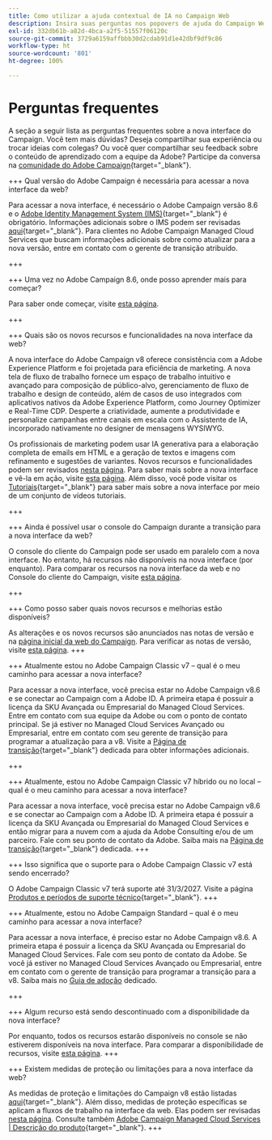 ```yaml
---
title: Como utilizar a ajuda contextual de IA no Campaign Web
description: Insira suas perguntas nos popovers de ajuda do Campaign Web
exl-id: 332db61b-a82d-4bca-a2f5-51557f06120c
source-git-commit: 3729a6159affbbb30d2cdab91d1e42dbf9df9c86
workflow-type: ht
source-wordcount: '801'
ht-degree: 100%

---
```


# Perguntas frequentes

A seção a seguir lista as perguntas frequentes sobre a nova interface do Campaign. Você tem mais dúvidas? Deseja compartilhar sua experiência ou trocar ideias com colegas? Ou você quer compartilhar seu feedback sobre o conteúdo de aprendizado com a equipe da Adobe? Participe da conversa na [comunidade do Adobe Campaign](https://experienceleaguecommunities.adobe.com/t5/adobe-campaign-classic-v7/ct-p/adobe-campaign-classic-community?profile.language=pt){target="_blank"}.


+++ Qual versão do Adobe Campaign é necessária para acessar a nova interface da web?

Para acessar a nova interface, é necessário o Adobe Campaign versão 8.6 e o [Adobe Identity Management System (IMS)](https://helpx.adobe.com/br/enterprise/using/identity.html){target="_blank"} é obrigatório. Informações adicionais sobre o IMS podem ser revisadas [aqui](https://experienceleague.adobe.com/pt-br/docs/campaign/technotes-ac/tn-new/migrate-users-to-ims){target="_blank"}. Para clientes no Adobe Campaign Managed Cloud Services que buscam informações adicionais sobre como atualizar para a nova versão, entre em contato com o gerente de transição atribuído.

+++

+++ Uma vez no Adobe Campaign 8.6, onde posso aprender mais para começar?

Para saber onde começar, visite [esta página](../get-started/get-started.md).

+++

+++ Quais são os novos recursos e funcionalidades na nova interface da web?

A nova interface do Adobe Campaign v8 oferece consistência com a Adobe Experience Platform e foi projetada para eficiência de marketing. A nova tela de fluxo de trabalho fornece um espaço de trabalho intuitivo e avançado para composição de público-alvo, gerenciamento de fluxo de trabalho e design de conteúdo, além de casos de uso integrados com aplicativos nativos da Adobe Experience Platform, como Journey Optimizer e Real-Time CDP.  Desperte a criatividade, aumente a produtividade e personalize campanhas entre canais em escala com o Assistente de IA, incorporado nativamente no designer de mensagens WYSIWYG.

Os profissionais de marketing podem usar IA generativa para a elaboração completa de emails em HTML e a geração de textos e imagens com refinamento e sugestões de variantes. Novos recursos e funcionalidades podem ser revisados [nesta página](../rn/whats-new.md). Para saber mais sobre a nova interface e vê-la em ação, visite [esta página](../get-started/user-interface.md). Além disso, você pode visitar os [Tutoriais](https://experienceleague.adobe.com/pt-br/docs/campaign-web-learn/tutorials/overview){target="_blank"} para saber mais sobre a nova interface por meio de um conjunto de vídeos tutoriais.

+++

+++  Ainda é possível usar o console do Campaign durante a transição para a nova interface da web?

O console do cliente do Campaign pode ser usado em paralelo com a nova interface. No entanto, há recursos não disponíveis na nova interface (por enquanto). Para comparar os recursos na nova interface da web e no Console do cliente do Campaign, visite [esta página](../get-started/capability-matrix.md).

+++

+++ Como posso saber quais novos recursos e melhorias estão disponíveis?

As alterações e os novos recursos são anunciados nas notas de versão e na [página inicial da web do Campaign](../get-started/user-interface.md#user-interface-home). Para verificar as notas de versão, visite [esta página](../rn/release-notes.md).
+++


+++  Atualmente estou no Adobe Campaign Classic v7 – qual é o meu caminho para acessar a nova interface?

Para acessar a nova interface, você precisa estar no Adobe Campaign v8.6 e se conectar ao Campaign com a Adobe ID. A primeira etapa é possuir a licença da SKU Avançada ou Empresarial do Managed Cloud Services. Entre em contato com sua equipe da Adobe ou com o ponto de contato principal. Se já estiver no Managed Cloud Services Avançado ou Empresarial, entre em contato com seu gerente de transição para programar a atualização para a v8. Visite a [Página de transição](https://experienceleague.adobe.com/pt-br/docs/campaign/campaign-v8/new/v7-to-v8){target="_blank"} dedicada para obter informações adicionais.

+++

+++  Atualmente, estou no Adobe Campaign Classic v7 híbrido ou no local – qual é o meu caminho para acessar a nova interface?

Para acessar a nova interface, você precisa estar no Adobe Campaign v8.6 e se conectar ao Campaign com a Adobe ID. A primeira etapa é possuir a licença da SKU Avançada ou Empresarial do Managed Cloud Services e então migrar para a nuvem com a ajuda da Adobe Consulting e/ou de um parceiro. Fale com seu ponto de contato da Adobe. Saiba mais na [Página de transição](https://experienceleague.adobe.com/pt-br/docs/campaign/campaign-v8/new/v7-to-v8){target="_blank"} dedicada.
+++

+++ Isso significa que o suporte para o Adobe Campaign Classic v7 está sendo encerrado?

O Adobe Campaign Classic v7 terá suporte até 31/3/2027. Visite a página [Produtos e períodos de suporte técnico](https://helpx.adobe.com/br/support/programs/eol-matrix.html){target="_blank"}.
+++

+++ Atualmente, estou no Adobe Campaign Standard – qual é o meu caminho para acessar a nova interface?

Para acessar a nova interface, é preciso estar no Adobe Campaign v8.6. A primeira etapa é possuir a licença da SKU Avançada ou Empresarial do Managed Cloud Services. Fale com seu ponto de contato da Adobe. Se você já estiver no Managed Cloud Services Avançado ou Empresarial, entre em contato com o gerente de transição para programar a transição para a v8. Saiba mais no [Guia de adoção](../../adoption/home.md) dedicado.

+++


+++ Algum recurso está sendo descontinuado com a disponibilidade da nova interface?

Por enquanto, todos os recursos estarão disponíveis no console se não estiverem disponíveis na nova interface. Para comparar a disponibilidade de recursos, visite [esta página](../get-started/capability-matrix.md).
+++


+++ Existem medidas de proteção ou limitações para a nova interface da web?

As medidas de proteção e limitações do Campaign v8 estão listadas [aqui](https://experienceleague.adobe.com/pt-br/docs/campaign/campaign-v8/releases/ac-guardrails){target="_blank"}. Além disso, medidas de proteção específicas se aplicam a fluxos de trabalho na interface da web. Elas podem ser revisadas [nesta página](../get-started/guardrails.md). Consulte também [Adobe Campaign Managed Cloud Services | Descrição do produto](https://helpx.adobe.com/br/legal/product-descriptions/adobe-campaign-managed-cloud-services.html){target="_blank"}.
+++
